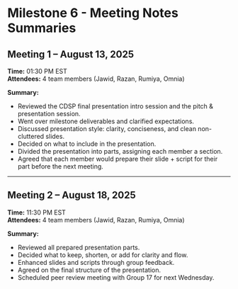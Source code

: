 # Milestone 6 - Meeting Notes Summaries

## Meeting 1 – August 13, 2025

**Time:** 01:30 PM EST  
**Attendees:** 4 team members (Jawid, Razan, Rumiya, Omnia)

**Summary:**

- Reviewed the CDSP final presentation intro session and the pitch & presentation
session.  
- Went over milestone deliverables and clarified expectations.  
- Discussed presentation style: clarity, conciseness, and clean non-cluttered slides.
- Decided on what to include in the presentation.  
- Divided the presentation into parts, assigning each member a section.  
- Agreed that each member would prepare their slide + script for their part before
the next meeting.

---

## Meeting 2 – August 18, 2025

**Time:** 11:30 PM EST  
**Attendees:** 4 team members (Jawid, Razan, Rumiya, Omnia)

**Summary:**

- Reviewed all prepared presentation parts.  
- Decided what to keep, shorten, or add for clarity and flow.  
- Enhanced slides and scripts through group feedback.  
- Agreed on the final structure of the presentation.  
- Scheduled peer review meeting with Group 17 for next Wednesday.

